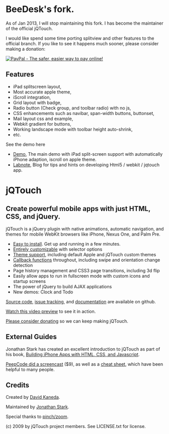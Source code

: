 BeeDesk's fork. 
=======

As of Jan 2013, I will stop maintaining this fork. I has become the maintainer of the official jQTouch. 

I would like spend some time porting splitview and other features to the official branch. If you like to see it happens much sooner, please consider making a donation:</p>

<a href="https://www.paypal.com/cgi-bin/webscr?cmd=_donations&amp;business=8252HVTXVCJB8&amp;lc=US&amp;item_name=jQTouch&amp;item_number=posterous&amp;currency_code=USD&amp;bn=PP%2dDonationsBF%3abtn_donateCC_LG%2egif%3aNonHosted"><img src="https://www.paypalobjects.com/en_US/i/btn/btn_donateCC_LG.gif" border="0" alt="PayPal - The safer, easier way to pay online!" /></a>

Features
-------

- iPad splitscreen layout,
- Most accurate apple theme,
- iScroll integration,
- Grid layout with badge,
- Radio button (Check group, and toolbar radio) with no js,
- CSS enhancements such as navibar, span-width buttons, buttonset,
- Mail layout css and example,
- Webkit gradient for buttons,
- Working landscape mode with toolbar height auto-shrink,
- etc.

See the demo here

- [Demo](http://bit.ly/beedesk-jqt), The main demo with iPad split-screen support with automatically iPhone adaption, iscroll on apple theme. 
- [Labnote](http://labnote.beedesk.com), Blog for tips and hints on developing Html5 / webkit / jqtouch app. 


jQTouch
=======

Create powerful mobile apps with just HTML, CSS, and jQuery.
------------------------------------------------------------

jQTouch is a jQuery plugin with native animations, automatic navigation, and themes for mobile WebKit browsers like iPhone, Nexus One, and Palm Pre.

- [Easy to install](http://wiki.github.com/senchalabs/jQTouch/gettingstarted). Get up and running in a few minutes.
- [Entirely customizable](http://wiki.github.com/senchalabs/jQTouch/initoptions) with selector options
- [Theme support](http://wiki.github.com/senchalabs/jQTouch/themingstyling), including default Apple and jQTouch custom themes
- [Callback functions](http://wiki.github.com/senchalabs/jQTouch/callbackevents) throughout, including swipe and orientation change detection
- Page history management and CSS3 page transitions, including 3d flip
- Easily allow apps to run in fullscreen mode with custom icons and startup screens
- The power of jQuery to build AJAX applications
- New demos: Clock and Todo

[Source code](http://github.com/senchalabs/jQTouch/archives/master), [issue tracking](http://github.com/senchalabs/jQTouch/issues), and [documentation](http://wiki.github.com/senchalabs/jQTouch/) are available on github.

[Watch this video preview](http://www.jqtouch.com/) to see it in action.

[Please consider donating](http://bit.ly/support-jqt) so we can keep making jQTouch.

External Guides
---------------

Jonathan Stark has created an excellent introduction to jQTouch as part of his book, [Building iPhone Apps with HTML, CSS, and Javascript](http://building-iphone-apps.labs.oreilly.com/ch04.html).

[PeepCode did a screencast](http://peepcode.com/products/jqtouch) ($9), as well as a [cheat sheet](http://blog.peepcode.com/tutorials/2009/jqtouch-cheat-sheet), which have been helpful to many people.

Credits
-------

Created by [David Kaneda](http://www.davidkaneda.com).

Maintained by [Jonathan Stark](http://jonathanstark.com/).

Special thanks to [pinch/zoom](http://www.pinchzoom.com/).

(c) 2009 by jQTouch project members.
See LICENSE.txt for license.

